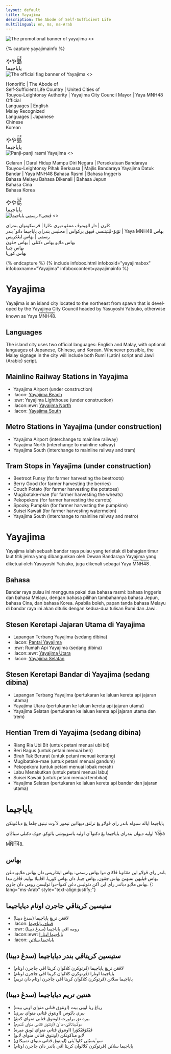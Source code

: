 ```yaml
---
layout: default
title: Yayajima
description: The Abode of Self-Sufficient Life
multilingual: en, ms, ms-Arab
---
```


![The promotional banner of yayajima <>](/assets/img/areas/yayajima/header.png
"The promotional banner of Yayajima")

{% capture yayajimainfo %}
<div lang="en" markdown="1">

<big lang="ja">やや<ruby><rb>島</rb><rt>じま</rt></ruby></big><br/>
<big lang="ms-Arab">ياياجيما</big><br/>
![The official flag banner of Yayajima <>](/assets/img/areas/yayajima/banner.png
"The official flag banner of Yayajima")

Honorific | The Abode of<br/>Self-Sufficient Life
Country | United Cities of<br/>Touyou-Leightonsy
Authority | Yayajima City Council
Mayor | Yaya MNH48
Official<br/>Languages | English<br/>Malay
Recognized<br/>Languages | Japanese<br/>Chinese<br/>Korean

</div>
<div lang="ms" markdown="1">

<big lang="ja">やや<ruby><rb>島</rb><rt>じま</rt></ruby></big><br/>
<big lang="ms-Arab">ياياجيما</big><br/>
![Panji-panji rasmi Yayajima <>](/assets/img/areas/yayajima/banner.png
"Panji-panji rasmi Yayajima")

Gelaran | Darul Hidup Mampu Diri
Negara | Persekutuan Bandaraya<br/>Touyou-Leightonsy
Pihak Berkuasa | Majlis Bandaraya Yayajima
Datuk Bandar | Yaya MNH48
Bahasa Rasmi | Bahasa Inggeris<br/>Bahasa Melayu
Bahasa Dikenali | Bahasa Jepun<br/>Bahasa Cina<br/>Bahasa Korea

</div>
<div lang="ms-Arab" markdown="1">

<big lang="ja">やや<ruby><rb>島</rb><rt>じま</rt></ruby></big><br/>
<big lang="ms-Arab">ياياجيما</big><br/>
![ڤنجي٢ رسمي ياياجيما <>](/assets/img/areas/yayajima/banner.png
"ڤنجي٢ رسمي ياياجيما")

ݢلرن | دار الهيدوڤ ممڤو ديري
نݢارا | ڤرسکوتوان بندراي<br/>توٚٓيوٚٓ-ليٚئيتنسي
ڤيهق برکواس | مجليس بندراي ياياجيما
داتوٴ بندر | Yaya MNH48
بهاس رسمي | بهاس ايڠݢريس<br/>بهاس ملايو
بهاس دکنلي | بهاس جڤون<br/>بهاس چينا<br/>بهاس کوريا

</div>
{% endcapture %}
{%
  include infobox.html
  infoboxid="yayajimabox"
  infoboxname="Yayajima"
  infoboxcontent=yayajimainfo
%}

<div lang="en" markdown="1">

# Yayajima

Yayajima is an island city located to the northeast from spawn that is developed
by the Yayajima City Council headed by Yasuyoshi Yatsuko, otherwise known as
Yaya <ruby>MNH48<rt>menechiyoppa</rt></ruby>.

## Languages

The island city uses two official languages: English and Malay, with optional
languages of Japanese, Chinese, and Korean. Whenever possible, the Malay signage
in the city will include both Rumi (Latin) script and Jawi (Arabic) script.

## Mainline Railway Stations in Yayajima

- Yayajima Airport (under construction)
- :lacon: [Yayajima Beach](/rail-stations/yayajima-beach)
- :ewr: Yayajima Lighthouse (under construction)
- :lacon::ewr: [Yayajima North](/rail-stations/yayajima-north)
- :lacon: [Yayajima South](/rail-stations/yayajima-south)

## Metro Stations in Yayajima (under construction)

- Yayajima Airport (interchange to mainline railway)
- Yayajima North (interchange to mainline railway)
- Yayajima South (interchange to mainline railway and tram)

## Tram Stops in Yayajima (under construction)

- Beetroot Funsy (for farmer harvesting the beetroots)
- Berry Good (for farmer harvesting the berries)
- Couch Potato (for farmer harvesting the potatoes)
- Mugibatake-mae (for farmer harvesting the wheats)
- Pekopekora (for farmer harvesting the carrots)
- Spooky Pumpkin (for farmer harvesting the pumpkins)
- Suisei Kawaii (for farmer harvesting watermelon)
- Yayajima South (interchange to mainline railway and metro)

</div>

<div lang="ms" markdown="1">

# Yayajima

Yayajima ialah sebuah bandar raya pulau yang terletak di bahagian timur laut
titik jelma yang dibangunkan oleh Dewan Bandaraya Yayajima yang diketuai oleh
Yasuyoshi Yatsuko, juga dikenali sebagai Yaya <ruby>MNH48<rt>menechiyoppa</rt>
</ruby>.

## Bahasa

Bandar raya pulau ini mengguna pakai dua bahasa rasmi: bahasa Inggeris dan
bahasa Melayu, dengan bahasa pilihan tambahannya bahasa Jepun, bahasa Cina, dan
bahasa Korea. Apabila boleh, papan tanda bahasa Melayu di bandar raya ini akan
ditulis dengan kedua-dua tulisan Rumi dan Jawi.

## Stesen Keretapi Jajaran Utama di Yayajima

- Lapangan Terbang Yayajima (sedang dibina)
- :lacon: [Pantai Yayajima](/rail-stations/yayajima-beach)
- :ewr: Rumah Api Yayajima (sedang dibina)
- :lacon::ewr: [Yayajima Utara](/rail-stations/yayajima-north)
- :lacon: [Yayajima Selatan](/rail-stations/yayajima-south)

## Stesen Keretapi Bandar di Yayajima (sedang dibina)

- Lapangan Terbang Yayajima (pertukaran ke laluan kereta api jajaran utama)
- Yayajima Utara (pertukaran ke laluan kereta api jajaran utama)
- Yayajima Selatan (pertukaran ke laluan kereta api jajaran utama dan trem)

## Hentian Trem di Yayajima (sedang dibina)

- Riang Ria Ubi Bit (untuk petani menuai ubi bit)
- Beri Bagus (untuk petani menuai beri)
- Birah Tak Berurat (untuk petani menuai kentang)
- Mugibatake-mae (untuk petani menuai gandum)
- Pekopekora (untuk petani menuai lobak merah)
- Labu Menakutkan (untuk petani menuai labu)
- Suisei Kawaii (untuk petani menuai tembikai)
- Yayajima Selatan (pertukaran ke laluan kereta api bandar dan jajaran utama)

</div>

<div lang="ms-Arab" markdown="1">

# ياياجيما

ياياجيما اياله سبواه باندر راي ڤولاو يڠ ترلتق دبهاݢين تيمور لاٴوت تيتيق جلما يڠ
دباڠونکن اوليه ديوان بندراي ياياجيما يڠ دکتواٴي اوليه ياسويوشي ياثوکو⹁ جوݢ
دکنلي سباݢاي <span lang="ms"><ruby>Yaya MNH48<rt lang="ms-Arab"
style="font-size:50%; margin-bottom:-1em;margin-top:1.5em;">يايا مينيچي‌يوٴڤا
</rt></ruby>.

## بهاس

باندر راي ڤولاو اين مڠݢونا ڤاکاي دوا بهاس رسمي: بهاس ايڠݢريس دان بهاس ملايو⹁
دڠن بهاس ڤيليهن تمبهنڽ بهاس جڤون⹁ بهاس چينا⹁ دان بهاس کوريا. اڤابيلا بوليه⹁ ڤاڤن
تندا بهاس ملايو دباندر راي اين اکن دتوليس دڠن کدوا-دوا توليسن رومي دان جاوي.
{: lang="ms-Arab" style="text-align:justify;"}

## ستيسين کريتاڤي جاجرن اوتام دياياجيما

- لاڤڠن تربڠ ياياجيما (سدڠ دبينا)
- :lacon: [ڤنتاي ياياجيما](/rail-stations/yayajima-beach)
- :ewr: رومه اڤي ياياجيما (سدڠ دبينا)
- :lacon::ewr: [ياياجيما اوتارا](/rail-stations/yayajima-north)
- :lacon: [ياياجيما سلاتن](/rail-stations/yayajima-south)

## ستيسين کريتاڤي بندر دياياجيما (سدڠ دبينا)

- لاڤڠن تربڠ ياياجيما (ڤرتوکرن کلالوان کريتا اڤي جاجرن اوتام)
- ياياجيما اوتارا (ڤرتوکرن کلالوان کريتا اڤي جاجرن اوتام)
- ياياجيما سلاتن (ڤرتوکرن کلالوان کريتا اڤي جاجرن اوتام دان تريم)

## هنتين تريم دياياجيما (سدڠ دبينا)

- رياڠ ريا اوبي بيت (اونتوق ڤتاني منواي اوبي بيت)
- بيري باݢوس (اونتوق ڤتاني منواي بيري)
- بيره تق براورت (اونتوق ڤتاني منواي کنتڠ)
- موݢيباتاکيٚ-ماٴيٚ (اونتوق ڤتاني منواي ݢندوم)
- ڤيٚکوٚڤيٚکوٚرا (اونتوق ڤتاني منواي لوبق ميره)
- لابو مناکوتکن (اونتوق ڤتاني منواي لابو)
- سوٴيسيٚئي کاواٴيئي (اونتوق ڤتاني منواي تمبيکاي)
- ياياجيما سلاتن (ڤرتوکرن کلالوان کريتا اڤي باندر دان جاجرن اوتام)

</div>